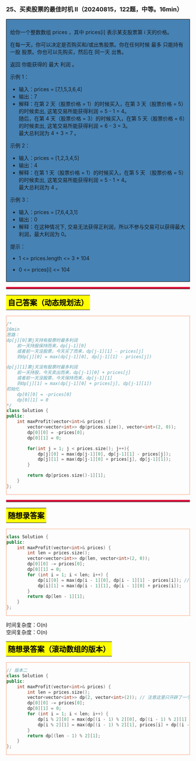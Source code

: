### 25、买卖股票的最佳时机 II（20240815，122题，中等。16min）
<div style="border: 1px solid black; padding: 10px; background-color: SteelBlue;">

给你一个整数数组 prices ，其中 prices[i] 表示某支股票第 i 天的价格。

在每一天，你可以决定是否购买和/或出售股票。你在任何时候 最多 只能持有 一股 股票。你也可以先购买，然后在 同一天 出售。

返回 你能获得的 最大 利润 。

 

示例 1：

- 输入：prices = [7,1,5,3,6,4]
- 输出：7
- 解释：在第 2 天（股票价格 = 1）的时候买入，在第 3 天（股票价格 = 5）的时候卖出, 这笔交易所能获得利润 = 5 - 1 = 4。  
随后，在第 4 天（股票价格 = 3）的时候买入，在第 5 天（股票价格 = 6）的时候卖出, 这笔交易所能获得利润 = 6 - 3 = 3。  
最大总利润为 4 + 3 = 7 。  

示例 2：

- 输入：prices = [1,2,3,4,5]
- 输出：4
- 解释：在第 1 天（股票价格 = 1）的时候买入，在第 5 天 （股票价格 = 5）的时候卖出, 这笔交易所能获得利润 = 5 - 1 = 4。  
最大总利润为 4 。

示例 3：

- 输入：prices = [7,6,4,3,1]
- 输出：0
- 解释：在这种情况下, 交易无法获得正利润，所以不参与交易可以获得最大利润，最大利润为 0。
 

提示：

- 1 <= prices.length <= 3 * 104
- 0 <= prices[i] <= 104

  </p>
</div>

<hr style="border-top: 5px solid #DC143C;">
<table>
  <tr>
    <td bgcolor="Yellow" style="padding: 5px; border: 0px solid black;">
      <span style="font-weight: bold; font-size: 20px;color: black;">
      自己答案（动态规划法）
      </span>
    </td>
  </tr>
</table>
<div style="padding: 0px; border: 1.5px solid LightSalmon; margin-bottom: 10px;">

```C++ {.line-numbers}
/*
16min
思路：
dp[j][0]第j天持有股票时最多利润
    前一天持股保持而来，dp[j-1][0]
    或者前一天没股票，今天买了而来，dp[j-1][1] - prices[j]
    则dp[j][0] = max(dp[j-1][0], dp[j-1][1] - prices[j])

dp[j][1]第j天没有股票时最多利润
    前一天持股，今天卖出而来，dp[j-1][0] + prices[j]
    或者前一天没股票，今天保持而来，dp[j-1][1]
    则dp[j][1] = max(dp[j-1][0] + prices[j], dp[j-1][1])
初始化
    dp[0][0] = -prices[0]
    dp[0][1] = 0
*/
class Solution {
public:
    int maxProfit(vector<int>& prices) {
        vector<vector<int>> dp(prices.size(), vector<int>(2, 0));
        dp[0][0] = -prices[0];
        dp[0][1] = 0;

        for(int j = 1; j < prices.size(); j++){
            dp[j][0] = max(dp[j-1][0], dp[j-1][1] - prices[j]);
            dp[j][1] = max(dp[j-1][0] + prices[j], dp[j-1][1]);
        }

        return dp[prices.size()-1][1];
    }
};
```

</div>

<hr style="border-top: 5px solid #DC143C;">

<table>
  <tr>
    <td bgcolor="Yellow" style="padding: 5px; border: 0px solid black;">
      <span style="font-weight: bold; font-size: 20px;color: black;">
      随想录答案
      </span>
    </td>
  </tr>
</table>

<div style="padding: 0px; border: 1.5px solid LightSalmon; margin-bottom: 10px">

```C++ {.line-numbers}
class Solution {
public:
    int maxProfit(vector<int>& prices) {
        int len = prices.size();
        vector<vector<int>> dp(len, vector<int>(2, 0));
        dp[0][0] -= prices[0];
        dp[0][1] = 0;
        for (int i = 1; i < len; i++) {
            dp[i][0] = max(dp[i - 1][0], dp[i - 1][1] - prices[i]); // 注意这里是和121. 买卖股票的最佳时机唯一不同的地方。
            dp[i][1] = max(dp[i - 1][1], dp[i - 1][0] + prices[i]);
        }
        return dp[len - 1][1];
    }
};
```
</div>

时间复杂度：O(n)  
空间复杂度：O(n)

<table>
  <tr>
    <td bgcolor="Yellow" style="padding: 5px; border: 0px solid black;">
      <span style="font-weight: bold; font-size: 20px;color: black;">
      随想录答案（滚动数组的版本）
      </span>
    </td>
  </tr>
</table>

<div style="padding: 0px; border: 1.5px solid LightSalmon; margin-bottom: 10px">

```C++ {.line-numbers}
// 版本二
class Solution {
public:
    int maxProfit(vector<int>& prices) {
        int len = prices.size();
        vector<vector<int>> dp(2, vector<int>(2)); // 注意这里只开辟了一个2 * 2大小的二维数组
        dp[0][0] -= prices[0];
        dp[0][1] = 0;
        for (int i = 1; i < len; i++) {
            dp[i % 2][0] = max(dp[(i - 1) % 2][0], dp[(i - 1) % 2][1] - prices[i]);
            dp[i % 2][1] = max(dp[(i - 1) % 2][1], prices[i] + dp[(i - 1) % 2][0]);
        }
        return dp[(len - 1) % 2][1];
    }
};
```
</div>
